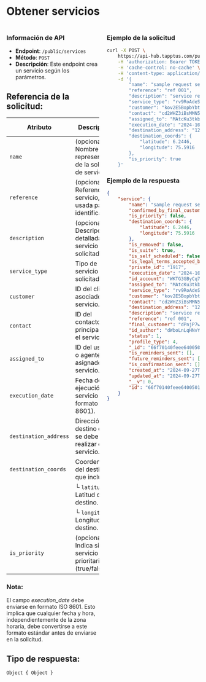 # Obtener servicios

<div style="display: flex; justify-content: space-between;">

<div style="width: 48%;">

### Información de API

- **Endpoint**: `/public/services`
- **Método**: `POST`
- **Descripción**: Este endpoint crea un servicio según los parámetros.


## Referencia de la solicitud:

| Atributo              | Descripción                                                 | Tipo de dato        |
|-----------------------|-------------------------------------------------------------|---------------------|
| `name`                | (opcional) Nombre representativo de la solicitud de servicio.           | String              |
| `reference`           | (opcional) Referencia del servicio, usada para identificarlo.           | String              |
| `description`         | (opcional) Descripción detallada del servicio solicitado.               | String              |
| `service_type`        | Tipo de servicio solicitado.                                | String              |
| `customer`            | ID del cliente asociado al servicio.                        | String              |
| `contact`             | ID del contacto principal para el servicio.                 | String              |
| `assigned_to`         | ID del usuario o agente asignado al servicio.               | String              |
| `execution_date`      | Fecha de ejecución del servicio (en formato ISO 8601).       | String (ISO 8601)   |
| `destination_address` | Dirección de destino donde se debe realizar el servicio.     | String              |
| `destination_coords`  | Coordenadas del destino, que incluye:                       | Object              |
|                       | └ `latitude` - Latitud del destino.                         | Number              |
|                       | └ `longitude` - Longitud del destino.                       | Number              |
| `is_priority`         | (opcional) Indica si el servicio es prioritario (true/false).           | Boolean             |

### Nota:
El campo *execution_date* debe enviarse en formato ISO 8601. Esto implica que cualquier fecha y hora, independientemente de la zona horaria, debe convertirse a este formato estándar antes de enviarse en la solicitud.

## Tipo de respuesta: 
```Object { Object }```

</div>

<div style="width: 48%;">

### Ejemplo de la solicitud

```bash
curl -X POST \
	https://api-hub.tapptus.com/public/services \
	-H 'authorization: Bearer TOKEN' \
	-H 'cache-control: no-cache' \
	-H 'content-type: application/json' \
    -d '{
        "name": "sample request service",
        "reference": "ref 001",
        "description": "service request for customer",
        "service_type": "rv9RoAdeScEAH9kTY",
        "customer": "kov2E5BopbYbtiZx6",
        "contact": "cd2WHZ3iBsMMN5zTP",
        "assigned_to": "MAtcKu3tkbr8StkHc",
        "execution_date": "2024-10-01T21:04:08.431Z",
        "destination_address": "1234 Elm Street",
        "destination_coords": {
            "latitude": 6.2446,
            "longitude": 75.5916
        },
        "is_priority": true
    }'
```

### Ejemplo de la respuesta

```json
{
    "service": {
        "name": "sample request service",
        "confirmed_by_final_customer": false,
        "is_priority": false,
        "destination_coords": {
            "latitude": 6.2446,
            "longitude": 75.5916
        },
        "is_removed": false,
        "is_suite": true,
        "is_self_scheduled": false,
        "is_legal_terms_accepted_by_final_customer": false,
        "private_id": "1917",
        "execution_date": "2024-10-01T21:04:08.431Z",
        "id_account": "WKTG3GByCq7Aat4nz",
        "assigned_to": "MAtcKu3tkbr8StkHc",
        "service_type": "rv9RoAdeScEAH9kTY",
        "customer": "kov2E5BopbYbtiZx6",
        "contact": "cd2WHZ3iBsMMN5zTP",
        "destination_address": "1234 Elm Street",
        "description": "service request for customer",
        "reference": "ref 001",
        "final_customer": "dPnjP7wd2Soowc3sS",
        "id_author": "dWboLnLqHNvY4MojK",
        "status": 1,
        "profile_type": 4,
        "_id": "66f70140feee6400501ac922",
        "is_reminders_sent": [],
        "future_reminders_sent": [],
        "is_confirmation_sent": [],
        "created_at": "2024-09-27T19:02:24.215Z",
        "updated_at": "2024-09-27T19:02:24.215Z",
        "__v": 0,
        "id": "66f70140feee6400501ac922"
    }
}
```
</div>
</div>